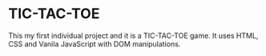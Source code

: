 # TIC-TAC-TOE
This my first individual project and it is a TIC-TAC-TOE game.
It uses HTML, CSS and Vanila JavaScript with DOM manipulations.
